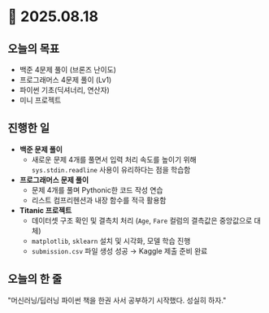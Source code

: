 # 📅 2025.08.18

## 오늘의 목표
- 백준 4문제 풀이 (브론즈 난이도)
- 프로그래머스 4문제 풀이 (Lv1)
- 파이썬 기초(딕셔너리, 연산자)
- 미니 프로젝트

## 진행한 일
- **백준 문제 풀이**  
  - 새로운 문제 4개를 풀면서 입력 처리 속도를 높이기 위해 `sys.stdin.readline` 사용이 유리하다는 점을 학습함  
- **프로그래머스 문제 풀이**  
  - 문제 4개를 풀며 Pythonic한 코드 작성 연습  
  - 리스트 컴프리헨션과 내장 함수를 적극 활용함  
- **Titanic 프로젝트**  
  - 데이터셋 구조 확인 및 결측치 처리 (`Age`, `Fare` 컬럼의 결측값은 중앙값으로 대체)  
  - `matplotlib`, `sklearn` 설치 및 시각화, 모델 학습 진행  
  - `submission.csv` 파일 생성 성공 → Kaggle 제출 준비 완료  

## 오늘의 한 줄
"머신러닝/딥러닝 파이썬 책을 한권 사서 공부하기 시작했다. 성실히 하자."
